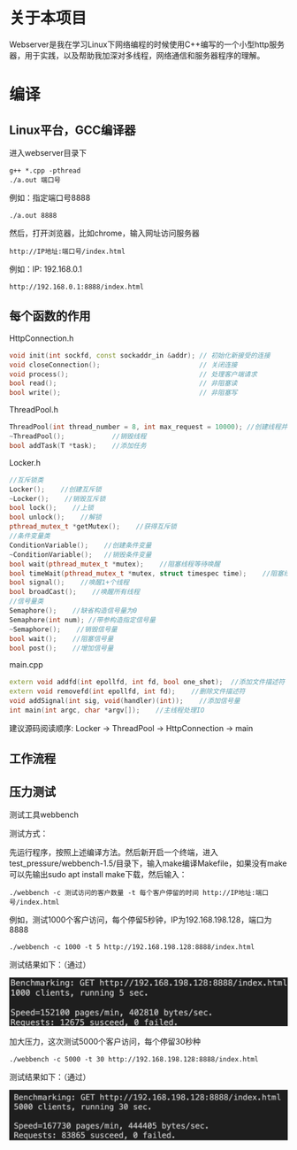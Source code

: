 # 关于本项目

Webserver是我在学习Linux下网络编程的时候使用C++编写的一个小型http服务器，用于实践，以及帮助我加深对多线程，网络通信和服务器程序的理解。

# 编译

## Linux平台，GCC编译器

进入webserver目录下

```
g++ *.cpp -pthread
./a.out 端口号
```

例如：指定端口号8888

```
./a.out 8888
```

然后，打开浏览器，比如chrome，输入网址访问服务器

```
http://IP地址:端口号/index.html
```

例如：IP: 192.168.0.1

```
http://192.168.0.1:8888/index.html
```

## 每个函数的作用

HttpConnection.h

```c++
void init(int sockfd, const sockaddr_in &addr); // 初始化新接受的连接
void closeConnection();                         // 关闭连接
void process();                                 // 处理客户端请求
bool read();                                    // 非阻塞读
bool write();                                   // 非阻塞写
```

ThreadPool.h

```c++
ThreadPool(int thread_number = 8, int max_request = 10000);	//创建线程并分离
~ThreadPool();            //销毁线程
bool addTask(T *task);    //添加任务
```

Locker.h

```c++
//互斥锁类
Locker();    //创建互斥锁
~Locker();    //销毁互斥锁
bool lock();    //上锁
bool unlock();    //解锁
pthread_mutex_t *getMutex(); 	//获得互斥锁
//条件变量类
ConditionVariable();    //创建条件变量
~ConditionVariable();   //销毁条件变量
bool wait(pthread_mutex_t *mutex);    //阻塞线程等待唤醒
bool timeWait(pthread_mutex_t *mutex, struct timespec time);	//阻塞线程等待时间唤醒
bool signal();    //唤醒1+个线程
bool broadCast();    //唤醒所有线程
//信号量类
Semaphore();    //缺省构造信号量为0
Semaphore(int num); //带参构造指定信号量
~Semaphore();    //销毁信号量
bool wait();    //阻塞信号量
bool post();    //增加信号量
```

main.cpp

```c++
extern void addfd(int epollfd, int fd, bool one_shot);	//添加文件描述符
extern void removefd(int epollfd, int fd);    //删除文件描述符
void addSignal(int sig, void(handler)(int));    //添加信号量
int main(int argc, char *argv[]);    //主线程处理IO
```

建议源码阅读顺序: Locker -> ThreadPool -> HttpConnection -> main

## 工作流程





## 压力测试

测试工具webbench

测试方式：

先运行程序，按照上述编译方法。然后新开启一个终端，进入test_pressure/webbench-1.5/目录下，输入make编译Makefile，如果没有make可以先输出sudo apt install make下载，然后输入：

```
./webbench -c 测试访问的客户数量 -t 每个客户停留的时间 http://IP地址:端口号/index.html
```

例如，测试1000个客户访问，每个停留5秒钟，IP为192.168.198.128，端口为8888

```
./webbench -c 1000 -t 5 http://192.168.198.128:8888/index.html
```

测试结果如下：（通过）

![](/image/1000-5.png)

加大压力，这次测试5000个客户访问，每个停留30秒种

```
./webbench -c 5000 -t 30 http://192.168.198.128:8888/index.html
```

测试结果如下：（通过）

![](/image/5000-30.png)
